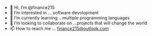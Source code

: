 - 👋 Hi, I’m @finance215
- 👀 I’m interested in ... software devolopment 
- 🌱 I’m currently learning ...multiple programming languages 
- 💞️ I’m looking to collaborate on ...projects that will change the world 
- 📫 How to reach me ... finance215@outlook.com

<!---
finance215/finance215 is a ✨ special ✨ repository because its `README.md` (this file) appears on your GitHub profile.
You can click the Preview link to take a look at your changes.
--->
